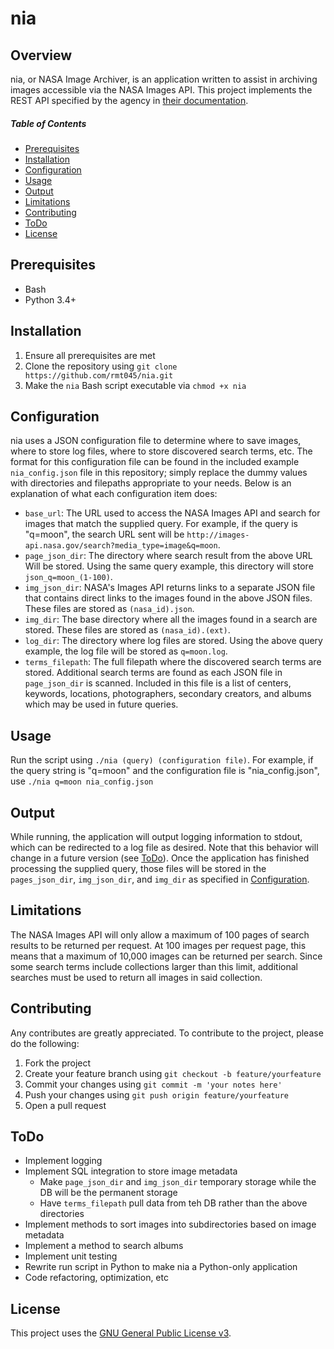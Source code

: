 # nia

## Overview
nia, or NASA Image Archiver, is an application written to assist in archiving images accessible via the NASA Images API. This project implements the REST API specified by the agency in [their documentation](https://images.nasa.gov/docs/images.nasa.gov_api_docs.pdf").

##### Table of Contents
- [Prerequisites](#Prerequisites)
- [Installation](#Installation)
- [Configuration](#Configuration)
- [Usage](#Usage)
- [Output](#Output)
- [Limitations](#Limitations)
- [Contributing](#Contributing)
- [ToDo](#ToDo)
- [License](#License)

## Prerequisites
- Bash
- Python 3.4+

## Installation
1. Ensure all prerequisites are met
2. Clone the repository using ```git clone https://github.com/rmt045/nia.git```
3. Make the ```nia``` Bash script executable via ```chmod +x nia```

## Configuration
nia uses a JSON configuration file to determine where to save images, where to store log files, where to store discovered search terms, etc. The format for this configuration file can be found in the included example ```nia_config.json``` file in this repository; simply replace the dummy values with directories and filepaths appropriate to your needs. Below is an explanation of what each configuration item does:

- ```base_url```: The URL used to access the NASA Images API and search for images that match the supplied query. For example, if the query is "q=moon", the search URL sent will be ```http://images-api.nasa.gov/search?media_type=image&q=moon```.
- ```page_json_dir```: The directory where search result from the above URL Will be stored. Using the same query example, this directory will store ```json_q=moon_(1-100)```.
- ```img_json_dir```: NASA's Images API returns links to a separate JSON file that contains direct links to the images found in the above JSON files. These files are stored as ```(nasa_id).json```.
- ```img_dir```: The base directory where all the images found in a search are stored. These files are stored as ```(nasa_id).(ext)```.
- ```log_dir```: The directory where log files are stored. Using the above query example, the log file will be stored as ```q=moon.log```.
- ```terms_filepath```: The full filepath where the discovered search terms are stored. Additional search terms are found as each JSON file in ```page_json_dir``` is scanned. Included in this file is a list of centers, keywords, locations, photographers, secondary creators, and albums which may be used in future queries.

## Usage
Run the script using ```./nia (query) (configuration file)```. For example, if the query string is "q=moon" and the configuration file is "nia_config.json", use ```./nia q=moon nia_config.json```

## Output
While running, the application will output logging information to stdout, which can be redirected to a log file as desired. Note that this behavior will change in a future version (see [ToDo](#ToDo)). Once the application has finished processing the supplied query, those files will be stored in the ```pages_json_dir```, ```img_json_dir```, and ```img_dir``` as specified in [Configuration](#Configuration).

## Limitations
The NASA Images API will only allow a maximum of 100 pages of search results to be returned per request. At 100 images per request page, this means that a maximum of 10,000 images can be returned per search. Since some search terms include collections larger than this limit, additional searches must be used to return all images in said collection.

## Contributing
Any contributes are greatly appreciated. To contribute to the project, please do the following:

1. Fork the project
2. Create your feature branch using ```git checkout -b feature/yourfeature```
3. Commit your changes using ```git commit -m 'your notes here'```
4. Push your changes using ```git push origin feature/yourfeature```
5. Open a pull request

## ToDo
- Implement logging
- Implement SQL integration to store image metadata
	- Make ```page_json_dir``` and ```img_json_dir``` temporary storage while the DB will be the permanent storage
	- Have ```terms_filepath``` pull data from teh DB rather than the above directories
- Implement methods to sort images into subdirectories based on image metadata
- Implement a method to search albums
- Implement unit testing
- Rewrite run script in Python to make nia a Python-only application
- Code refactoring, optimization, etc

## License
This project uses the [GNU General Public License v3](https://www.gnu.org/licenses/gpl-3.0.en.html).
